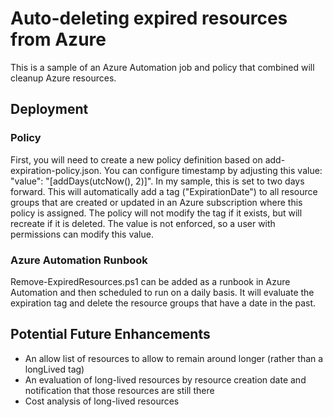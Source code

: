 # Auto-deleting expired resources from Azure

This is a sample of an Azure Automation job and policy that combined will cleanup Azure resources.

## Deployment
### Policy

First, you will need to create a new policy definition based on add-expiration-policy.json. You can configure timestamp by adjusting this value: "value": "[addDays(utcNow(), 2)]". In my sample, this is set to two days forward. This will automatically add a tag ("ExpirationDate") to all resource groups that are created or updated in an Azure subscription where this policy is assigned. The policy will not modify the tag if it exists, but will recreate if it is deleted. The value is not enforced, so a user with permissions can modify this value. 

### Azure Automation Runbook

Remove-ExpiredResources.ps1 can be added as a runbook in Azure Automation and then scheduled to run on a daily basis. It will evaluate the expiration tag and delete the resource groups that have a date in the past.

## Potential Future Enhancements

- An allow list of resources to allow to remain around longer (rather than a longLived tag)
- An evaluation of long-lived resources by resource creation date and notification that those resources are still there
- Cost analysis of long-lived resources